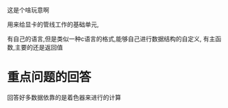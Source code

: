 这是个啥玩意啊

用来给显卡的管线工作的基础单元,

有自己的语言,但是类似一种c语言的格式,能够自己进行数据结构的自定义,
有主函数,主要的还是返回值

# 重点问题的回答

回答好多数据依靠的是着色器来进行的计算
